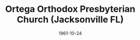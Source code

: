 ---
date: &id001 1961-10-24
end_date: null
location:
  address: null
  city: Jacksonville
  state: FL
minister:
- end: 1963-01-01
  name: Thompson Casey Jr
  start: 1961-01-01
  type: Pastor
ministers:
- Thompson Casey Jr
name: Ortega Orthodox Presbyterian Church
names:
- end: 1963-08-15
  name: Ortega Orthodox Presbyterian Church
  start: 1961-10-24
origination_date: *id001
raw_data: 'FLORIDA

  Jacksonville

  Ortega Orthodox Presbyterian Church  (October 24, 1961-August 15, 1963)

  (returned to Independency, August 15, 1963)

  Pastor: Thompson Casey Jr, 1961-63

  '
received_from: null
states:
- FL
status:
  active: false
  end_date: 1963-08-15
  reason: returned to Independency
  received_from: null
  withdrawal_to: null
title: Ortega Orthodox Presbyterian Church (Jacksonville FL)
year_established:
- 1961

---